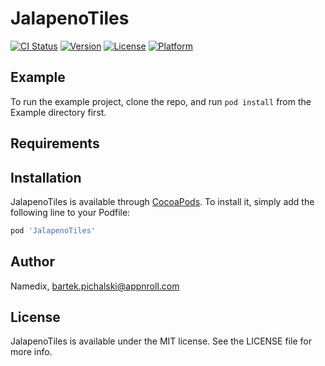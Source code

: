 # JalapenoTiles

[![CI Status](https://img.shields.io/travis/Namedix/JalapenoTiles.svg?style=flat)](https://travis-ci.org/Namedix/JalapenoTiles)
[![Version](https://img.shields.io/cocoapods/v/JalapenoTiles.svg?style=flat)](https://cocoapods.org/pods/JalapenoTiles)
[![License](https://img.shields.io/cocoapods/l/JalapenoTiles.svg?style=flat)](https://cocoapods.org/pods/JalapenoTiles)
[![Platform](https://img.shields.io/cocoapods/p/JalapenoTiles.svg?style=flat)](https://cocoapods.org/pods/JalapenoTiles)

## Example

To run the example project, clone the repo, and run `pod install` from the Example directory first.

## Requirements

## Installation

JalapenoTiles is available through [CocoaPods](https://cocoapods.org). To install
it, simply add the following line to your Podfile:

```ruby
pod 'JalapenoTiles'
```

## Author

Namedix, bartek.pichalski@appnroll.com

## License

JalapenoTiles is available under the MIT license. See the LICENSE file for more info.
